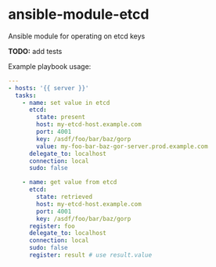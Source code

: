 ansible-module-etcd
===================

Ansible module for operating on etcd keys

**TODO:** add tests

Example playbook usage:

```yaml
---
- hosts: '{{ server }}'
  tasks:
    - name: set value in etcd
      etcd:
        state: present
        host: my-etcd-host.example.com
        port: 4001
        key: /asdf/foo/bar/baz/gorp
        value: my-foo-bar-baz-gor-server.prod.example.com
      delegate_to: localhost
      connection: local
      sudo: false

    - name: get value from etcd
      etcd:
        state: retrieved
        host: my-etcd-host.example.com
        port: 4001
        key: /asdf/foo/bar/baz/gorp
      register: foo
      delegate_to: localhost
      connection: local
      sudo: false
      register: result # use result.value
```
